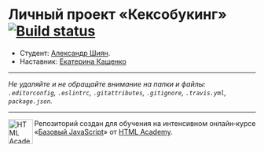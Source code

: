 # Личный проект «Кексобукинг» [![Build status][travis-image]][travis-url]

* Студент: [Александр Шиян](https://up.htmlacademy.ru/javascript/9/user/179761).
* Наставник: [Екатерина Кащенко](https://htmlacademy.ru/profile/id109008)

---

_Не удаляйте и не обращайте внимание на папки и файлы:_<br>
_`.editorconfig`, `.eslintrc`, `.gitattributes`, `.gitignore`, `.travis.yml`, `package.json`._

---

<a href="https://htmlacademy.ru/intensive/javascript"><img align="left" width="50" height="50" title="HTML Academy" src="https://up.htmlacademy.ru/static/img/intensive/javascript/logo-for-github.svg"></a>

Репозиторий создан для обучения на интенсивном онлайн‑курсе «[Базовый JavaScript](https://htmlacademy.ru/intensive/javascript)» от [HTML Academy](https://htmlacademy.ru).

[travis-image]: https://travis-ci.org/htmlacademy-javascript/179761-keksobooking.svg?branch=master
[travis-url]: https://travis-ci.org/htmlacademy-javascript/179761-keksobooking

